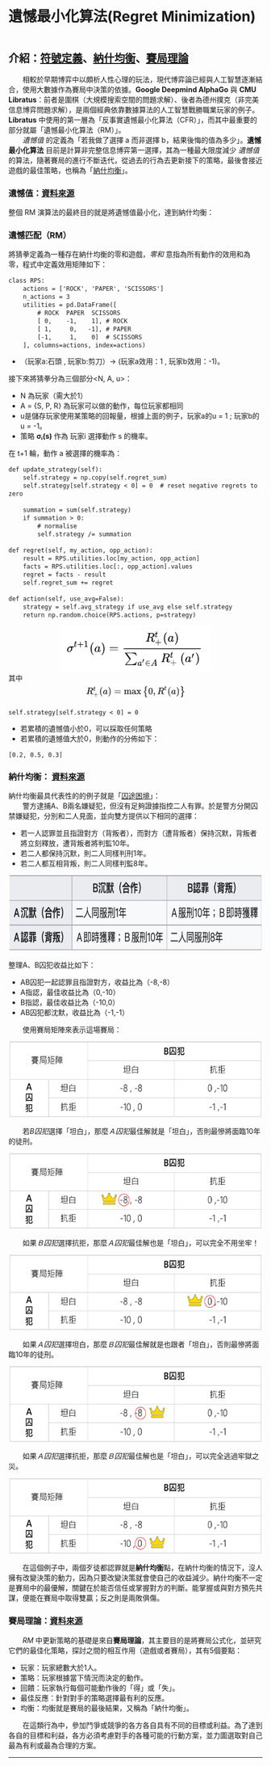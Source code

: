 # 遺憾最小化算法(Regret Minimization)

```

```

## 介紹：[符號定義]()、[納什均衡](#納什均衡-資料來源)、[賽局理論](#賽局理論資料來源)
&emsp;&emsp;相較於早期博弈中以頗析人性心理的玩法，現代博弈論已經與人工智慧逐漸結合，使用大數據作為賽局中決策的依據。**Google Deepmind AlphaGo** 與 **CMU Libratus**：前者是圍棋（大規模搜索空間的問題求解）、後者為德州撲克（非完美信息博弈問題求解），是兩個經典依靠數據算法的人工智慧戰勝職業玩家的例子。**Libratus** 中使用的第一層為「反事實遺憾最小化算法（CFR）」，而其中最重要的部分就屬「遺憾最小化算法（RM）」。<br>
&emsp;&emsp;*遺憾值* 的定義為「若我做了選擇 a 而非選擇 b，結果後悔的值為多少」。**遺憾最小化算法** 目前是計算非完整信息博弈第一選擇，其為一種最大限度減少 *遺憾值* 的算法，隨著賽局的進行不斷迭代，從過去的行為去更新接下的策略，最後會接近遊戲的最佳策略，也稱為「[納什均衡](#納什均衡-資料來源)」。

### 遺憾值：[資料來源](https://zhuanlan.zhihu.com/p/139696555)
整個 RM 演算法的最終目的就是將遺憾值最小化，達到納什均衡：

### 遺憾匹配（RM）
將猜拳定義為一種存在納什均衡的零和遊戲，*零和* 意指為所有動作的效用和為零，程式中定義效用矩陣如下：
```
class RPS:
    actions = ['ROCK', 'PAPER', 'SCISSORS']
    n_actions = 3
    utilities = pd.DataFrame([
        # ROCK  PAPER  SCISSORS
        [ 0,    -1,    1], # ROCK
        [ 1,     0,   -1], # PAPER
        [-1,     1,    0]  # SCISSORS
    ], columns=actions, index=actions)
```
* （玩家a:石頭 , 玩家b:剪刀）-> (玩家a效用：1 , 玩家b效用：-1)。<br>

接下來將猜拳分為三個部分<N, A, u>：
* N 為玩家（需大於1）
* A = {S, P, R} 為玩家可以做的動作，每位玩家都相同
* u是儲存玩家使用某策略的回報量，根據上面的例子，玩家a的u = 1 ; 玩家b的u = -1。
* 策略 **σᵢ(s)** 作為 玩家i 選擇動作 s 的機率。<br>

在 t+1 輪，動作 a 被選擇的機率為：

```
def update_strategy(self):
    self.strategy = np.copy(self.regret_sum)
    self.strategy[self.strategy < 0] = 0  # reset negative regrets to zero

    summation = sum(self.strategy)
    if summation > 0:
        # normalise
        self.strategy /= summation

def regret(self, my_action, opp_action):
    result = RPS.utilities.loc[my_action, opp_action]
    facts = RPS.utilities.loc[:, opp_action].values
    regret = facts - result
    self.regret_sum += regret

def action(self, use_avg=False):
    strategy = self.avg_strategy if use_avg else self.strategy
    return np.random.choice(RPS.actions, p=strategy)
```

<div  align="center">
    <img src="./pic/RM.png" width="300"/>
</div>
其中
<div  align="center">
    <img src="./pic/RM2.png" width="200" />
</div>

```
self.strategy[self.strategy < 0] = 0
```
* 若累積的遺憾值小於0，可以採取任何策略<br>
* 若累積的遺憾值大於0，則動作的分佈如下：
```
[0.2, 0.5, 0.3]
```
 
### 納什均衡： [資料來源](https://veracityconsultant.com.tw/what-is-game-theory/)
納什均衡最具代表性的的例子就是「[囚途困境](https://www.youtube.com/watch?v=svoKR8mfNfU)」：<br>
&emsp;&emsp;警方逮捕A、B兩名嫌疑犯，但沒有足夠證據指控二人有罪。於是警方分開囚禁嫌疑犯，分別和二人見面，並向雙方提供以下相同的選擇：
* 若一人認罪並且指證對方（背叛者），而對方（遭背叛者）保持沉默，背叛者將立刻釋放，遭背叛者將判監10年。
* 若二人都保持沉默，則二人同樣判刑1年。
* 若二人都互相背叛，則二人同樣判監8年。
<div  align="center">
    <img src="./pic/PD.jpg" width = "500" height = "150"/>
</div>

整理A、B囚犯收益比如下：<br>
* AB囚犯一起認罪且指證對方，收益比為（-8,-8）
* A指認，最佳收益比為（0,-10）
* B指認，最佳收益比為（-10,0）
* AB囚犯都沈默，收益比為（-1,-1）

&emsp;&emsp;使用賽局矩陣來表示這場賽局：<br>
<div  align="center">
    <img src="./pic/PD1.png" width = "500" height = "150"/>
</div>

&emsp;&emsp;若*B囚犯*選擇「坦白」，那麼*Ａ囚犯*最佳解就是「坦白」，否則最慘將面臨10年的徒刑。 <br>
<div  align="center">
    <img src="./pic/PD2.png" width = "500" height = "150"/>
</div>

&emsp;&emsp;如果*Ｂ囚犯*選擇抗拒，那麼*Ａ囚犯*最佳解也是「坦白」，可以完全不用坐牢！<br>
<div  align="center">
    <img src="./pic/PD3.png" width = "500" height = "150"/>
</div>

&emsp;&emsp;如果*Ａ囚犯*選擇坦白，那麼*Ｂ囚犯*最佳解就是也跟者「坦白」，否則最慘將面臨10年的徒刑。<br>
<div  align="center">
    <img src="./pic/PD4.png" width = "500" height = "150"/>
</div>

&emsp;&emsp;如果*Ａ囚犯*選擇抗拒，那麼*Ｂ囚犯*最佳解也是「坦白」，可以完全逃過牢獄之災。<br>
<div  align="center">
    <img src="./pic/PD5.png" width = "500" height = "150"/>
</div>

&emsp;&emsp;在這個例子中，兩個歹徒都認罪就是**納什均衡**點，在納什均衡的情況下，沒人擁有改變決策的動力，因為只要改變決策就會使自己的收益減少。納什均衡不一定是賽局中的最優解，關鍵在於能否信任或掌握對方的判斷。能掌握或與對方預先共謀，便能在賽局中取得雙贏；反之則是兩敗俱傷。

### 賽局理論：[資料來源](https://veracityconsultant.com.tw/what-is-game-theory/)
&emsp;&emsp;*RM* 中更新策略的基礎是來自**賽局理論**，其主要目的是將賽局公式化，並研究它們的最佳化策略，探討之間的相互作用（遊戲或者賽局），其有5個要點：<br>
* 玩家：玩家總數大於1人。
* 策略：玩家根據當下情況而決定的動作。
* 回饋：玩家執行每個可能動作後的「得」或「失」。
* 最佳反應：針對對手的策略選擇最有利的反應。
* 均衡：均衡就是賽局的最後結果，又稱為「納什均衡」。<br>

&emsp;&emsp;在這類行為中，參加鬥爭或競爭的各方各自具有不同的目標或利益。為了達到各自的目標和利益，各方必須考慮對手的各種可能的行動方案，並力圖選取對自己最為有利或最為合理的方案。

---

